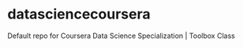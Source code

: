 datasciencecoursera
===================

Default repo for Coursera Data Science Specialization | Toolbox Class

